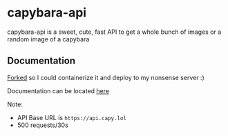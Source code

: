 
# capybara-api

capybara-api is a sweet, cute, fast API to get a whole bunch of images or a random image of a capybara

## Documentation
[Forked](https://github.com/Looskie/capybara-api) so I could containerize it and deploy to my nonsense server :)

Documentation can be located [here](https://capy.lol#documentation)

Note: 
- API Base URL is `https://api.capy.lol`
- 500 requests/30s
